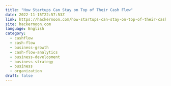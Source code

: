 ```yaml
---
title: "How Startups Can Stay on Top of Their Cash Flow"
date: 2022-11-15T22:57:53Z
link: https://hackernoon.com/how-startups-can-stay-on-top-of-their-cash-flow?source=rss&utm_medium=RSS&utm_source=news.12bit.vn
site: hackernoon.com
language: English
category:
  - cashflow
  - cash-flow
  - business-growth
  - cash-flow-analytics
  - business-development
  - business-strategy
  - business
  - organization
draft: false
---
```

